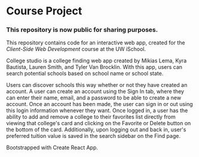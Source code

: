 # Course Project
### This repository is now public for sharing purposes.

This repository contains code for an interactive web app, created for the _Client-Side Web Development_ course at the UW iSchool.

College studio is a college finding web app created by Mikias Lema, Kyra Bautista, Lauren Smith, and Tyler Van Brocklin.
With this app, users can search potential schools based on school name or school state.

Users can discover schools this way whether or not they have created an account.
A user can create an account using the Sign In tab, where they can enter their
name, email, and a password to be able to create a new account. Once an account has
been made, the user can sign in or out using this login information whenever they want.
Once logged in, a user has the ability to add and remove a college to their favorites
list directly from viewing that college's card and clicking on the Favorite or Delete
button on the bottom of the card. Additionally, upon logging out and back in, user's
preferred tuition value is saved in the search sidebar on the Find page.


Bootstrapped with Create React App.

